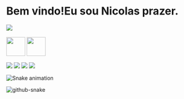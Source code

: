 <div> 
  <h1 align="left"> Bem vindo!Eu sou Nicolas prazer.</h1>
  <img src="https://github-readme-stats.vercel.app/api?username=NicolasOliveiraDS&include_all_commits=false&theme=dracula&show_icons=false"/>
</div>

<div style="display:inline-block"><br>
  <img gap="30" align="center" height="50" widht="60" src="https://cdn.jsdelivr.net/gh/devicons/devicon@latest/icons/html5/html5-original.svg" />
  <img  gap="30" align="center" height="50" widht="60" src="https://cdn.jsdelivr.net/gh/devicons/devicon@latest/icons/css3/css3-original.svg" />
</div>                    

<div><br>
  <a><img src="https://img.shields.io/badge/WhatsApp-25D366?style=for-the-badge&logo=whatsapp&logoColor=white" target="_blank" ></a>
  <a><img src="https://img.shields.io/badge/GitHub-100000?style=for-the-badge&logo=github&logoColor=white"></a>
  <a><img src="https://img.shields.io/badge/Instagram-E4405F?style=for-the-badge&logo=instagram&logoColor=white"></a>
  <a><img src="https://img.shields.io/badge/TikTok-000000?style=for-the-badge&logo=tiktok&logoColor=white"></a>
</div>

![Snake animation](https://github,com/NicolasOliveiraDS/NicolasOliveiraDS/Platane/output/github-contribution-grid-snake.svg)

<picture>
  <source media="(prefers-color-scheme: dark)" srcset="github-snake-dark.svg" />
  <source media="(prefers-color-scheme: light)" srcset="github-snake.svg" />
  <img alt="github-snake" src="github-snake.svg" />
</picture>
